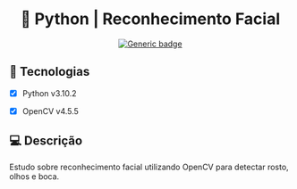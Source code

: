 <div align="center">

  #  🐍 Python | Reconhecimento Facial  
  [![Generic badge](https://img.shields.io/badge/Made%20by-Lucas%20Pascoal-purple.svg)](https://shields.io/)  
  
</div>

## :rocket: Tecnologias
- [x] Python v3.10.2
- [x] OpenCV v4.5.5


## :computer: Descrição
 
 <p> Estudo sobre reconhecimento facial utilizando OpenCV para detectar rosto, olhos e boca.  </p>
